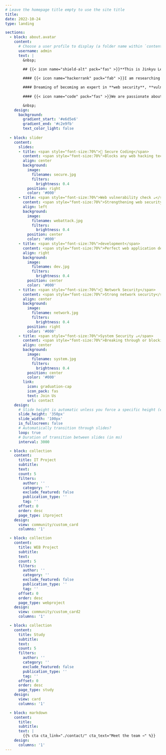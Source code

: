 ```yaml
---
# Leave the homepage title empty to use the site title
title:
date: 2022-10-24
type: landing

sections:
  - block: about.avatar
    content:
      # Choose a user profile to display (a folder name within `content/authors/`)
      username: admin
      text: |
        &nbsp;

        ## {{< icon name="shield-alt" pack="fas" >}}**This is Jinkyu Lee, majoring in IT and Information Engineering at Chonbuk National University!**
        
        #### {{< icon name="hackerrank" pack="fab" >}}I am researching and studying the web hacking / network field with interest!{{< icon name="network-wired" pack="fas" >}}

        #### Dreaming of becoming an expert in **web security**, **vulnerability analysis**, and **secure coding**{{< icon name="search" pack="fas" >}}
        
        #### {{< icon name="code" pack="fas" >}}We are passionate about developing innovative **web security solutions**{{< icon name="lock" pack="fas" >}}

        &nbsp;
    design:
      background:
        gradient_start: '#e6d5e6'
        gradient_end: '#c2e9fb'
        text_color_light: false
  
  - block: slider
    content:
      slides:
      - title: <span style="font-size:70%">👋 Secure Coding</span>
        content: <span style="font-size:70%">Blocks any web hacking technology...</span>
        align: center
        background:
          image:
            filename: secure.jpg
            filters:
              brightness: 0.4
          position: right
          color: '#000'
      - title: <span style="font-size:70%">Web vulnerability check ☕️</span>
        content: <span style="font-size:70%">Strengthening web security through vulnerability checking....!</span>
        align: left
        background:
          image:
            filename: webattack.jpg
            filters:
              brightness: 0.4
          position: center
          color: '#000'
      - title: <span style="font-size:70%">development</span>
        content: <span style="font-size:70%">Perfect web application development!</span>
        align: right
        background:
          image:
            filename: dev.jpg
            filters:
              brightness: 0.4
          position: center
          color: '#000'
      - title: <span style="font-size:70%">👋 Network Security</span>
        content: <span style="font-size:70%">Strong network security</span>
        align: center
        background:
          image:
            filename: network.jpg
            filters:
              brightness: 0.4
          position: right
          color: '#000'
      - title: <span style="font-size:70%">System Security ☕️</span>
        content: <span style="font-size:70%">Breaking through or blocking any system..!</span>
        align: center
        background:
          image:
            filename: system.jpg
            filters:
              brightness: 0.4
          position: center
          color: '#000'  
        link:
          icon: graduation-cap
          icon_pack: fas
          text: Join Us
          url: contact
    design:
      # Slide height is automatic unless you force a specific height (e.g. '400px')
      slide_height: '350px'
      slide_width: '100px'
      is_fullscreen: false
      # Automatically transition through slides?
      loop: true
      # Duration of transition between slides (in ms)
      interval: 3000

  - block: collection
    content:
      title: IT Project
      subtitle: 
      text:
      count: 5
      filters:
        author: ''
        category: ''
        exclude_featured: false
        publication_type: ''
        tag: ''
      offset: 0
      order: desc
      page_type: itproject
    design:
      view: community/custom_card
      columns: '1'

  - block: collection
    content:
      title: WEB Project
      subtitle:
      text:
      count: 5
      filters:
        author: ''
        category: ''
        exclude_featured: false
        publication_type: ''
        tag: ''
      offset: 0 
      order: desc
      page_type: webproject
    design:
      view: community/custom_card2
      columns: '1'

  - block: collection
    content:
      title: Study
      subtitle:
      text:
      count: 5
      filters:
        author: ''
        category: ''
        exclude_featured: false
        publication_type: ''
        tag: ''
      offset: 0 
      order: desc
      page_type: study
    design:
      view: card
      columns: '1'

  - block: markdown
    content:
      title:
      subtitle:
      text: |
        {{% cta cta_link="./contact/" cta_text="Meet the team →" %}}
    design:
      columns: '1'
---
```

